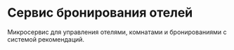 # Сервис бронирования отелей

Микросервис для управления отелями, комнатами и бронированиями с системой рекомендаций.

